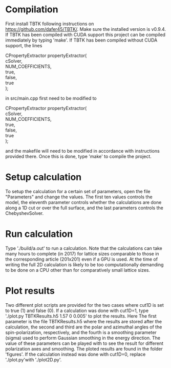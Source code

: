 # Compilation  
First install TBTK following instructions on https://github.com/dafer45/TBTK/.
Make sure the installed version is v0.9.4. If TBTK has been compiled with CUDA
support this project can be compiled immediately by typing 'make'. If TBTK has
been compiled without CUDA support, the lines

CPropertyExtractor propertyExtractor(  
        cSolver,  
        NUM_COEFFICIENTS,  
        true,  
        false,  
        true  
);

in src/main.cpp first need to be modified to 

CPropertyExtractor propertyExtractor(  
        cSolver,  
        NUM_COEFFICIENTS,  
        true,  
        false,  
        true  
);

and the makefile will need to be modified in accordance with instructions
provided there. Once this is done, type 'make' to compile the project.

# Setup calculation
To setup the calculation for a certain set of parameters, open the file
"Parameters" and change the values. The first ten values controls the model,
the eleventh parameter controls whether the calculations are done along a 1D
cut or over the full surface, and the last parameters controls the
ChebyshevSolver.

# Run calculation
Type './build/a.out' to run a calculation. Note that the calculations can take
many hours to complete (in 2017) for lattice sizes comparable to those in the
corresponding article (201x201) even if a GPU is used. At the time of writing
the full 2D calculation is likely to be too computationally demanding to be
done on a CPU other than for comparatively small lattice sizes.

# Plot results
Two different plot scripts are provided for the two cases where cut1D is set
to true (1) and false (0). If a calculation was done with cut1D=1, type
'./plot.py TBTKResults.h5 1.57 0 0.005' to plot the results. Here The first
parameter is the file TBTKResults.h5 where the results are stored after the
calculation, the second and third are the polar and azimuthal angles of the
spin-polarization, respectively, and the fourth is a smoothing parameter
(sigma) used to perform Gaussian smoothing in the energy direction. The value
of these parameters can be played with to see the result for different
polarization axes and smoothing. The ploted results are found in the folder
'figures'. If the calculation instead was done with cut1D=0, replace
'./plot.py'with './plot2D.py'.
